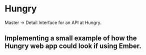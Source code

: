 # Hungry
Master -> Detail Interface for an API at Hungry.

## Implementing a small example of how the Hungry web app could look if using Ember.
